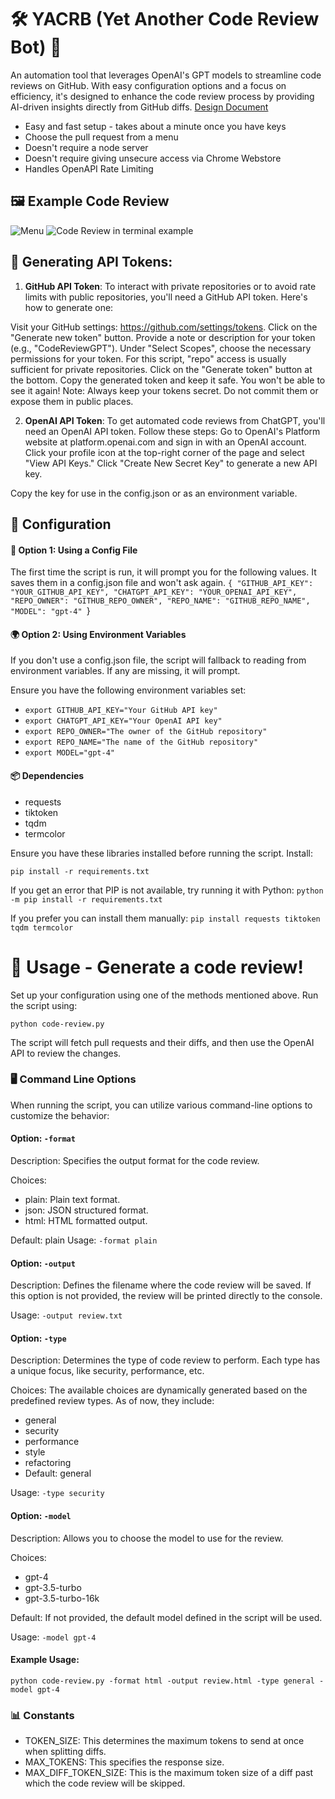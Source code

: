 # 🛠️ YACRB (Yet Another Code Review Bot) 🤖
An automation tool that leverages OpenAI's GPT models to streamline code reviews on GitHub. With easy configuration options and a focus on efficiency, it's designed to enhance the code review process by providing AI-driven insights directly from GitHub diffs. 
[Design Document](https://raw.github.com/ian-hickey/CodeReviewGPT/main/design.txt)

* Easy and fast setup - takes about a minute once you have keys
* Choose the pull request from a menu
* Doesn't require a node server
* Doesn't require giving unsecure access via Chrome Webstore
* Handles OpenAPI Rate Limiting

## 🖼️ Example Code Review
![Menu](https://raw.github.com/ian-hickey/yacrb/main/Screenshot-Menu.png?raw=true "Code Review")
![Code Review in terminal example](https://raw.github.com/ian-hickey/yacrb/main/example-edit-1.png?raw=true "Angular Code Review")

## 🔑 Generating API Tokens:

1. **GitHub API Token**:
To interact with private repositories or to avoid rate limits with public repositories, you'll need a GitHub API token. Here's how to generate one:

Visit your GitHub settings: https://github.com/settings/tokens.
Click on the "Generate new token" button.
Provide a note or description for your token (e.g., "CodeReviewGPT").
Under "Select Scopes", choose the necessary permissions for your token. For this script, "repo" access is usually sufficient for private repositories.
Click on the "Generate token" button at the bottom.
Copy the generated token and keep it safe. You won't be able to see it again!
Note: Always keep your tokens secret. Do not commit them or expose them in public places.

2. **OpenAI API Token**:
To get automated code reviews from ChatGPT, you'll need an OpenAI API token. Follow these steps:
Go to OpenAI's Platform website at platform.openai.com and sign in with an OpenAI account.
Click your profile icon at the top-right corner of the page and select "View API Keys."
Click "Create New Secret Key" to generate a new API key.

Copy the key for use in the config.json or as an environment variable.

## 🔧 Configuration 

#### 📁 Option 1: Using a Config File
The first time the script is run, it will prompt you for the following values. 
It saves them in a config.json file and won't ask again. 
`{
    "GITHUB_API_KEY": "YOUR_GITHUB_API_KEY",
    "CHATGPT_API_KEY": "YOUR_OPENAI_API_KEY",
    "REPO_OWNER": "GITHUB_REPO_OWNER",
    "REPO_NAME": "GITHUB_REPO_NAME",
    "MODEL": "gpt-4"
`}

#### 🌍 Option 2: Using Environment Variables
If you don't use a config.json file, the script will fallback to reading from environment variables. 
If any are missing, it will prompt.

Ensure you have the following environment variables set:

* `export GITHUB_API_KEY="Your GitHub API key"`
* `export CHATGPT_API_KEY="Your OpenAI API key"`
* `export REPO_OWNER="The owner of the GitHub repository"`
* `export REPO_NAME="The name of the GitHub repository"`
* `export MODEL="gpt-4"`

#### 📦 Dependencies

* requests
* tiktoken
* tqdm
* termcolor

Ensure you have these libraries installed before running the script.
Install:

`pip install -r requirements.txt`

If you get an error that PIP is not available, try running it with Python:
`python -m pip install -r requirements.txt`
  
If you prefer you can install them manually:
`pip install requests tiktoken tqdm termcolor`

# 🚀 Usage - Generate a code review!

Set up your configuration using one of the methods mentioned above.
Run the script using:

`python code-review.py`

The script will fetch pull requests and their diffs, and then use the OpenAI API to review the changes.

### 🖥️ Command Line Options
When running the script, you can utilize various command-line options to customize the behavior:

#### Option: `-format`

Description: Specifies the output format for the code review.

Choices: 

* plain: Plain text format.
* json: JSON structured format.
* html: HTML formatted output.

Default: plain
Usage: `-format plain`

#### Option: `-output`

Description: Defines the filename where the code review will be saved. If this option is not provided, the review will be printed directly to the console.

Usage: `-output review.txt`

#### Option: `-type`

Description: Determines the type of code review to perform. Each type has a unique focus, like security, performance, etc.

Choices: The available choices are dynamically generated based on the predefined review types. As of now, they include:

* general
* security
* performance
* style
* refactoring
* Default: general

Usage: `-type security`

#### Option: `-model`

Description: Allows you to choose the model to use for the review.

Choices:

* gpt-4
* gpt-3.5-turbo
* gpt-3.5-turbo-16k

Default: If not provided, the default model defined in the script will be used.

Usage: `-model gpt-4`

#### Example Usage:
`python code-review.py -format html -output review.html -type general -model gpt-4`

### 📊 Constants
* TOKEN_SIZE: This determines the maximum tokens to send at once when splitting diffs.
* MAX_TOKENS: This specifies the response size.
* MAX_DIFF_TOKEN_SIZE: This is the maximum token size of a diff past which the code review will be skipped.
  
